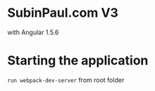 # SubinPaul.com V3
with Angular 1.5.6

# Starting the application


`run webpack-dev-server` from root folder